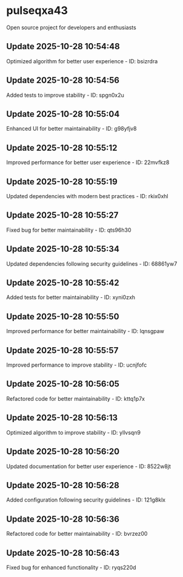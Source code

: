 # pulseqxa43
Open source project for developers and enthusiasts

## Update 2025-10-28 10:54:48
Optimized algorithm for better user experience - ID: bsizrdra


## Update 2025-10-28 10:54:56
Added tests to improve stability - ID: spgn0x2u


## Update 2025-10-28 10:55:04
Enhanced UI for better maintainability - ID: g98yfjv8


## Update 2025-10-28 10:55:12
Improved performance for better user experience - ID: 22mvfkz8


## Update 2025-10-28 10:55:19
Updated dependencies with modern best practices - ID: rkix0xhl


## Update 2025-10-28 10:55:27
Fixed bug for better maintainability - ID: qts96h30


## Update 2025-10-28 10:55:34
Updated dependencies following security guidelines - ID: 68861yw7


## Update 2025-10-28 10:55:42
Added tests for better maintainability - ID: xyni0zxh


## Update 2025-10-28 10:55:50
Improved performance for better maintainability - ID: lqnsgpaw


## Update 2025-10-28 10:55:57
Improved performance to improve stability - ID: ucnjfofc


## Update 2025-10-28 10:56:05
Refactored code for better maintainability - ID: kttq1p7x


## Update 2025-10-28 10:56:13
Optimized algorithm to improve stability - ID: yllvsqn9


## Update 2025-10-28 10:56:20
Updated documentation for better user experience - ID: 8522w8jt


## Update 2025-10-28 10:56:28
Added configuration following security guidelines - ID: 121g8klx


## Update 2025-10-28 10:56:36
Refactored code for better maintainability - ID: bvrzez00


## Update 2025-10-28 10:56:43
Fixed bug for enhanced functionality - ID: ryqs220d

